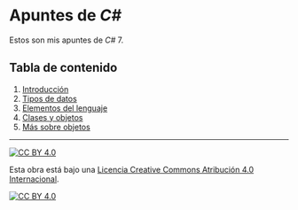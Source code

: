 # Apuntes de *C#*

Estos son mis apuntes de *C#* 7.

## Tabla de contenido

1. [Introducción](capitulos/01-introduccion.md)
1. [Tipos de datos](capitulos/02-tipos.md)
1. [Elementos del lenguaje](capitulos/03-lenguaje.md)
1. [Clases y objetos](capitulos/04-clases-objetos.md)
1. [Más sobre objetos](capitulos/05-mas-objetos.md)

---

[![CC BY 4.0][cc-by-shield]][cc-by]

Esta obra está bajo una
[Licencia Creative Commons Atribución 4.0 Internacional][cc-by].

[![CC BY 4.0][cc-by-image]][cc-by]

[cc-by]: https://creativecommons.org/licenses/by/4.0/deed.es
[cc-by-image]: https://i.creativecommons.org/l/by/4.0/88x31.png
[cc-by-shield]: https://img.shields.io/badge/License-CC%20BY%204.0-lightgrey.svg
